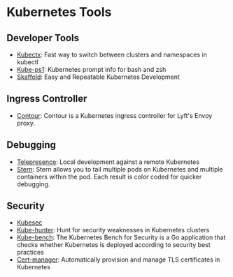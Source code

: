 # Kubernetes Tools

## Developer Tools
- [Kubectx](https://github.com/ahmetb/kubectx): Fast way to switch between clusters and namespaces in kubectl 
- [Kube-ps1](https://github.com/jonmosco/kube-ps1): Kubernetes prompt info for bash and zsh
- [Skaffold](https://github.com/GoogleContainerTools/skaffold): Easy and Repeatable Kubernetes Development

## Ingress Controller
- [Contour](https://github.com/heptio/contour): Contour is a Kubernetes ingress controller for Lyft's Envoy proxy.

## Debugging
- [Telepresence](https://www.telepresence.io/): Local development against a remote Kubernetes
- [Stern](https://github.com/wercker/stern): Stern allows you to tail multiple pods on Kubernetes and multiple containers within the pod. Each result is color coded for quicker debugging.

## Security

- [Kubesec](https://kubesec.io/)
- [Kube-hunter](https://github.com/aquasecurity/kube-hunter): Hunt for security weaknesses in Kubernetes clusters
- [Kube-bench](https://github.com/aquasecurity/kube-bench): The Kubernetes Bench for Security is a Go application that checks whether Kubernetes is deployed according to security best practices
- [Cert-manager](https://github.com/jetstack/cert-manager/): Automatically provision and manage TLS certificates in Kubernetes
